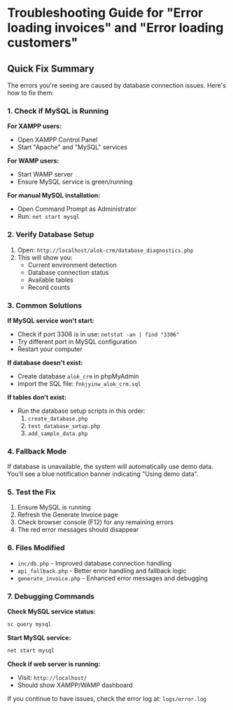 # Troubleshooting Guide for "Error loading invoices" and "Error loading customers"

## Quick Fix Summary

The errors you're seeing are caused by database connection issues. Here's how to fix them:

### 1. Check if MySQL is Running

**For XAMPP users:**
- Open XAMPP Control Panel
- Start "Apache" and "MySQL" services

**For WAMP users:**
- Start WAMP server
- Ensure MySQL service is green/running

**For manual MySQL installation:**
- Open Command Prompt as Administrator
- Run: `net start mysql`

### 2. Verify Database Setup

1. Open: `http://localhost/alok-crm/database_diagnostics.php`
2. This will show you:
   - Current environment detection
   - Database connection status
   - Available tables
   - Record counts

### 3. Common Solutions

**If MySQL service won't start:**
- Check if port 3306 is in use: `netstat -an | find "3306"`
- Try different port in MySQL configuration
- Restart your computer

**If database doesn't exist:**
- Create database `alok_crm` in phpMyAdmin
- Import the SQL file: `fnkjyinw_alok_crm.sql`

**If tables don't exist:**
- Run the database setup scripts in this order:
  1. `create_database.php`
  2. `test_database_setup.php`
  3. `add_sample_data.php`

### 4. Fallback Mode

If database is unavailable, the system will automatically use demo data. You'll see a blue notification banner indicating "Using demo data".

### 5. Test the Fix

1. Ensure MySQL is running
2. Refresh the Generate Invoice page
3. Check browser console (F12) for any remaining errors
4. The red error messages should disappear

### 6. Files Modified

- `inc/db.php` - Improved database connection handling
- `api_fallback.php` - Better error handling and fallback logic
- `generate_invoice.php` - Enhanced error messages and debugging

### 7. Debugging Commands

**Check MySQL service status:**
```cmd
sc query mysql
```

**Start MySQL service:**
```cmd
net start mysql
```

**Check if web server is running:**
- Visit: `http://localhost/`
- Should show XAMPP/WAMP dashboard

If you continue to have issues, check the error log at: `logs/error.log`
